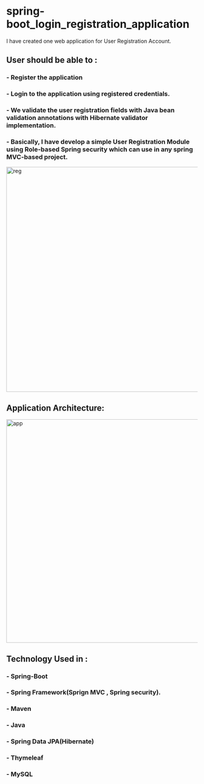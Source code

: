# spring-boot_login_registration_application
I have created one web application for User Registration Account. 

## User should be able to :
 ### - Register the application 
 ### - Login to the application using registered credentials.
 ### - We validate the user registration fields with Java bean validation annotations with Hibernate validator implementation. 
 ### - Basically, I have develop a simple User Registration Module using Role-based Spring security which can use in any spring MVC-based project.
  <img width="591" alt="reg" src="https://github.com/sohelshaikh4/spring-boot_login_registration_application/assets/95371431/2830877f-44ce-4e6e-b689-67f3b4f9bb70">

## Application Architecture:

<img width="587" alt="app" src="https://github.com/sohelshaikh4/spring-boot_login_registration_application/assets/95371431/8156dc97-c2a8-45c5-80c6-c056239052ad">


## Technology Used in :
  ### - Spring-Boot
  ### - Spring Framework(Sprign MVC , Spring security).
  ### - Maven 
  ### - Java
  ### - Spring Data JPA(Hibernate)
  ### - Thymeleaf
  ### - MySQL
  
